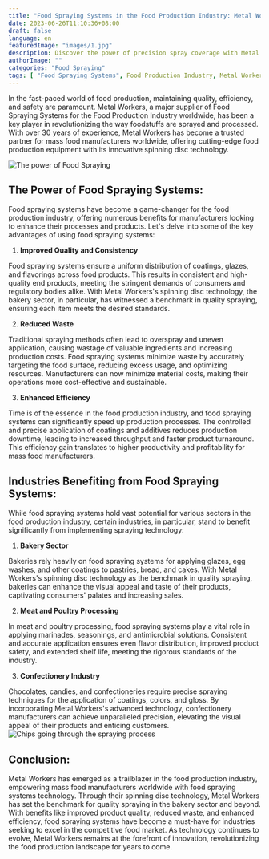 ```yaml
---
title: "Food Spraying Systems in the Food Production Industry: Metal Workers Leading the Way"
date: 2023-06-26T11:10:36+08:00
draft: false
language: en
featuredImage: "images/1.jpg"
description: Discover the power of precision spray coverage with Metal Workers's Spinning Disc Technology. From 'Top Only' to 'Top & Sides' and 'Top & Bottom' configurations, explore how this innovative system delivers uniform and consistent spraying of oils, flavors, liquids, and nuts onto various food products. Experience blockage-resistant delivery, easy maintenance, and enhanced control with digital potentiometer technology.
authorImage: ""
categories: "Food Spraying"
tags: [ "Food Spraying Systems", Food Production Industry, Metal Workers, Spinning Disc Technology, Quality Spraying, Bakery Sector, Foodstuffs, Mass Food Manufacturers, Efficiency, Consistency]
---
```


In the fast-paced world of food production, maintaining quality, efficiency, and safety are paramount. Metal Workers, a major supplier of Food Spraying Systems for the Food Production Industry worldwide, has been a key player in revolutionizing the way foodstuffs are sprayed and processed. With over 30 years of experience, Metal Workers has become a trusted partner for mass food manufacturers worldwide, offering cutting-edge food production equipment with its innovative spinning disc technology.

![The power of Food Spraying](images/2.jpg)
## The Power of Food Spraying Systems:

Food spraying systems have become a game-changer for the food production industry, offering numerous benefits for manufacturers looking to enhance their processes and products. Let's delve into some of the key advantages of using food spraying systems:

1. **Improved Quality and Consistency**

Food spraying systems ensure a uniform distribution of coatings, glazes, and flavorings across food products. This results in consistent and high-quality end products, meeting the stringent demands of consumers and regulatory bodies alike. With Metal Workers's spinning disc technology, the bakery sector, in particular, has witnessed a benchmark in quality spraying, ensuring each item meets the desired standards.

2. **Reduced Waste**

Traditional spraying methods often lead to overspray and uneven application, causing wastage of valuable ingredients and increasing production costs. Food spraying systems minimize waste by accurately targeting the food surface, reducing excess usage, and optimizing resources. Manufacturers can now minimize material costs, making their operations more cost-effective and sustainable.

3. **Enhanced Efficiency**

Time is of the essence in the food production industry, and food spraying systems can significantly speed up production processes. The controlled and precise application of coatings and additives reduces production downtime, leading to increased throughput and faster product turnaround. This efficiency gain translates to higher productivity and profitability for mass food manufacturers.

## Industries Benefiting from Food Spraying Systems:

While food spraying systems hold vast potential for various sectors in the food production industry, certain industries, in particular, stand to benefit significantly from implementing spraying technology:

1. **Bakery Sector**

Bakeries rely heavily on food spraying systems for applying glazes, egg washes, and other coatings to pastries, bread, and cakes. With Metal Workers's spinning disc technology as the benchmark in quality spraying, bakeries can enhance the visual appeal and taste of their products, captivating consumers' palates and increasing sales.

2. **Meat and Poultry Processing**

In meat and poultry processing, food spraying systems play a vital role in applying marinades, seasonings, and antimicrobial solutions. Consistent and accurate application ensures even flavor distribution, improved product safety, and extended shelf life, meeting the rigorous standards of the industry.

3. **Confectionery Industry**

Chocolates, candies, and confectioneries require precise spraying techniques for the application of coatings, colors, and gloss. By incorporating Metal Workers's advanced technology, confectionery manufacturers can achieve unparalleled precision, elevating the visual appeal of their products and enticing customers.
![Chips going through the spraying process](images/3.jpg)

## Conclusion:

Metal Workers has emerged as a trailblazer in the food production industry, empowering mass food manufacturers worldwide with food spraying systems technology. Through their spinning disc technology, Metal Workers has set the benchmark for quality spraying in the bakery sector and beyond. With benefits like improved product quality, reduced waste, and enhanced efficiency, food spraying systems have become a must-have for industries seeking to excel in the competitive food market. As technology continues to evolve, Metal Workers remains at the forefront of innovation, revolutionizing the food production landscape for years to come.
